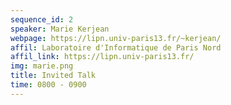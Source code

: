 ```yaml
---
sequence_id: 2
speaker: Marie Kerjean
webpage: https://lipn.univ-paris13.fr/~kerjean/
affil: Laboratoire d'Informatique de Paris Nord
affil_link: https://lipn.univ-paris13.fr/
img: marie.png
title: Invited Talk
time: 0800 - 0900
---
```

